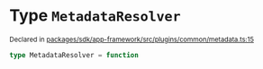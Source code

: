 # Type `MetadataResolver`
<sub>Declared in [packages/sdk/app-framework/src/plugins/common/metadata.ts:15](https://github.com/dxos/dxos/blob/5efa14d7c/packages/sdk/app-framework/src/plugins/common/metadata.ts#L15)</sub>




```ts
type MetadataResolver = function
```
